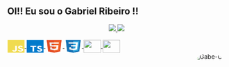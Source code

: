 ## OI!! Eu sou o Gabriel Ribeiro !!
<div align="center">
  <a href="https://github.com/GabrielRibeiro42">
  <img height="120em" src="https://github-readme-stats.vercel.app/api?username=GabrielRibeiro42&show_icons=true&theme=dark&include_all_commits=true&count_private=true"/>
  <img height="120em" src="https://github-readme-stats.vercel.app/api/top-langs/?username=GabrielRibeiro42&layout=compact&langs_count=7&theme=dark"/>
</div>
  
 <div style="display: inline_block"><br>
 <img align="center" alt="Rafa-Js" height="30" width="40" src="https://raw.githubusercontent.com/devicons/devicon/master/icons/javascript/javascript-plain.svg">
 <img align="center" alt="Rafa-Ts" height="30" width="40" src="https://raw.githubusercontent.com/devicons/devicon/master/icons/typescript/typescript-plain.svg">
 <img align="center" alt="Rafa-HTML" height="30" width="40" src="https://raw.githubusercontent.com/devicons/devicon/master/icons/html5/html5-original.svg">
 <img align="center" alt="Rafa-CSS" height="30" width="40" src="https://raw.githubusercontent.com/devicons/devicon/master/icons/css3/css3-original.svg">
 <img align="center" alt+"Biel-nodejs" height="30" width="40" src="https://cdn.jsdelivr.net/gh/devicons/devicon/icons/nodejs/nodejs-original.svg" />
 <img align="center" alt+"Biel-bash" height="30" width="40" src="https://cdn.jsdelivr.net/gh/devicons/devicon/icons/bash/bash-original.svg" />



<div>
<img align="right" alt="Gabe-Gif"  height="100" style="border-radius:50px"; src="https://media3.giphy.com/media/beyHY94y0d8mChtw7R/giphy.gif?cid=790b7611837cccec3b1aad01f9c253f154a8032de0e8feb3&rid=giphy.gif&ct=g" />
  </div>
